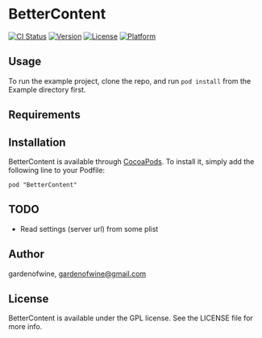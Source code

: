 # BetterContent

[![CI Status](http://img.shields.io/travis/gardenofwine/BetterContent.svg?style=flat)](https://travis-ci.org/gardenofwine/BetterContent)
[![Version](https://img.shields.io/cocoapods/v/BetterContent.svg?style=flat)](http://cocoadocs.org/docsets/BetterContent)
[![License](https://img.shields.io/cocoapods/l/BetterContent.svg?style=flat)](http://cocoadocs.org/docsets/BetterContent)
[![Platform](https://img.shields.io/cocoapods/p/BetterContent.svg?style=flat)](http://cocoadocs.org/docsets/BetterContent)

## Usage

To run the example project, clone the repo, and run `pod install` from the Example directory first.

## Requirements

## Installation

BetterContent is available through [CocoaPods](http://cocoapods.org). To install
it, simply add the following line to your Podfile:

    pod "BetterContent"

## TODO

 - Read settings (server url) from some plist


## Author

gardenofwine, gardenofwine@gmail.com

## License

BetterContent is available under the GPL license. See the LICENSE file for more info.
